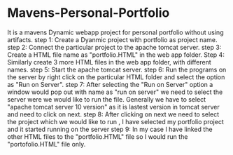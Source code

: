 # Mavens-Personal-Portfolio
It is a mavens Dynamic webapp project for personal portfolio without using artifacts.
step 1: Create a Dyanmic project with portfolio as project name.
step 2: Connect the particular project to the apache tomcat server. 
step 3: Create a HTML file name as "portfolio.HTML" in the web app folder. 
Step 4: Similarly create 3 more HTML files in the web app folder, with different names. 
step 5: Start the apache tomcat server. step 6: Run the programs on the server by right click on the particular HTML folder and select the option as "Run on Server". 
step 7: After selecting the "Run on Server" option a window would pop out with name as "run on server" we need to select the server were we would like to run the file.
Generally we have to select "apache tomcat server 10 version" as it is lastest version in tomcat server and need to click on next. 
step 8: After clicking on next we need to select the project which we would like to run , I have selected my portfolio project and it started running on the server 
step 9: In my case I have linked the other HTML files to the "portfolio.HTML" file so I would run the "portofolio.HTML" file only.
